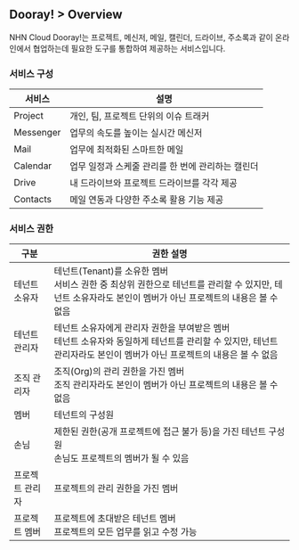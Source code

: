 
## Dooray! > Overview 

NHN Cloud Dooray!는 프로젝트, 메신저, 메일, 캘린더, 드라이브, 주소록과 같이 온라인에서 협업하는데 필요한 도구를 통합하여 제공하는 서비스입니다.

### 서비스 구성

|서비스|설명|
|---|---|
|Project|개인, 팀, 프로젝트 단위의 이슈 트래커|
|Messenger|업무의 속도를 높이는 실시간 메신저|
|Mail|업무에 최적화된 스마트한 메일 |
|Calendar|업무 일정과 스케줄 관리를 한 번에 관리하는 캘린더|
|Drive|내 드라이브와 프로젝트 드라이브를 각각 제공 |
|Contacts| 메일 연동과 다양한 주소록 활용 기능 제공 |

### 서비스 권한

|구분|권한 설명|
|---|---|
|테넌트 소유자|테넌트(Tenant)를 소유한 멤버<br> 서비스 권한 중 최상위 권한으로 테넌트를 관리할 수 있지만, 테넌트 소유자라도 본인이 멤버가 아닌 프로젝트의 내용은 볼 수 없음|
|테넌트 관리자|테넌트 소유자에게 관리자 권한을 부여받은 멤버<br> 테넌트 소유자와 동일하게 테넌트를 관리할 수 있지만, 테넌트 관리자라도 본인이 멤버가 아닌 프로젝트의 내용은 볼 수 없음|
|조직 관리자|조직(Org)의 관리 권한을 가진 멤버<br> 조직 관리자라도 본인이 멤버가 아닌 프로젝트의 내용은 볼 수 없음|
|멤버|테넌트의 구성원|
|손님|제한된 권한(공개 프로젝트에 접근 불가 등)을 가진 테넌트 구성원<br>손님도 프로젝트의 멤버가 될 수 있음|
|프로젝트 관리자|프로젝트의 관리 권한을 가진 멤버|
|프로젝트 멤버|프로젝트에 초대받은 테넌트 멤버<br>프로젝트의 모든 업무를 읽고 수정 가능|


